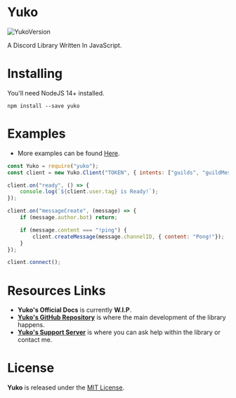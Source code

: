 # Yuko

![YukoVersion](https://img.shields.io/npm/v/yuko?color=42B893&label=NPM&logo=Yuko&style=flat-square)

A Discord Library Written In JavaScript.

# Installing

You'll need NodeJS 14+ installed.

```
npm install --save yuko
```

# Examples

- More examples can be found [Here](https://github.com/NotMarx/yuko/tree/master/examples).

```js
const Yuko = require("yuko");
const client = new Yuko.Client("TOKEN", { intents: ["guilds", "guildMessages"] });

client.on("ready", () => {
    console.log(`${client.user.tag} is Ready!`);
});

client.on("messageCreate", (message) => {
    if (message.author.bot) return;

    if (message.content === "!ping") {
        client.createMessage(message.channelID, { content: "Pong!"});
    }
});

client.connect();
```

# Resources Links

- **Yuko's Official Docs** is currently **W.I.P**.
- **[Yuko's GitHub Repository](https://github.com/NotMarx/yuko)** is where the main development of the library happens.
- **[Yuko's Support Server](https://discord.gg/5wP5cCqSHD)** is where you can ask help within the library or contact me.

# License

**Yuko** is released under the [MIT License](https://opensource.org/licenses/MIT).